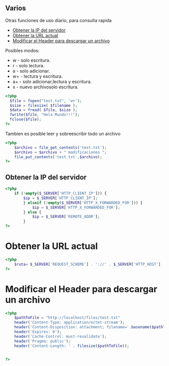 Varios
--------------
Otras funciones de uso diario, para consulta rapida
 * [Obtener la IP del servidor](#obtener-la-ip-del-servidor)
* [Obtener la URL actual](#obtener-url)
* [Modificar el Header para descargar un archivo](#descargar-archivo)

Posibles modos:
* w  - solo escritura.
* r  - solo lectura.
* a  - solo adicionar.
* w+ - lectura y escritura.
* a+ - solo adicionar,lectura y escritura.
* x  - nuevo archivosolo escritura.

```php
<?php
  $file = fopen("test.txt", 'w+');
  $size = filesize( $filename );
  $data = fread( $file, $size );
  fwrite($file, "Hola Mundo!!!");
  fclose($file);
?>
```
Tambien es posible leer y sobreescribir todo un archivo 

```php
<?php
	$archivo = file_get_contents('test.txt');
	$archivo = $archivo + " modificaciones ";
	file_put_contents('test.txt',$archivo);
?>
```

Obtener la IP del servidor
--------------------------
```php
<?php
	if (!empty($_SERVER['HTTP_CLIENT_IP'])) {
    	$ip = $_SERVER['HTTP_CLIENT_IP'];
		} elseif (!empty($_SERVER['HTTP_X_FORWARDED_FOR'])) {
    		$ip = $_SERVER['HTTP_X_FORWARDED_FOR'];
		} else {
    		$ip = $_SERVER['REMOTE_ADDR'];
		}
?>
```

Obtener la URL actual
=====================
```php
<?php
	$ruta= $_SERVER['REQUEST_SCHEME'] . '://' . $_SERVER['HTTP_HOST'] . str_replace( "menu_ppal","", $_SERVER["REQUEST_URI"]);
?>
```

Modificar el Header para descargar un archivo
=============================================
```php
<?php
	$pathToFile = "http://localhost/files/test.txt"
    header('Content-Type: application/octet-stream');
    header('Content-Disposition: attachment; filename='.basename($pathToFile));
    header('Expires: 0');
    header('Cache-Control: must-revalidate');
    header('Pragma: public');
    header('Content-Length: ' . filesize($pathToFile));
	

?>
```
